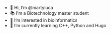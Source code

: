 - 👋 Hi, I’m @martyluca
- 📚 I'm a Biotechnology master student
- 👀 I’m interested in bioinformatics
- 🌱 I’m currently learning C++, Python and Hugo
